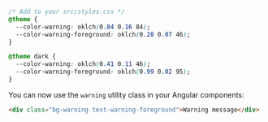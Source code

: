 ```css title="src/styles.css"
/* Add to your src/styles.css */
@theme {
  --color-warning: oklch(0.84 0.16 84);
  --color-warning-foreground: oklch(0.28 0.07 46);
}

@theme dark {
  --color-warning: oklch(0.41 0.11 46);
  --color-warning-foreground: oklch(0.99 0.02 95);
}
```

You can now use the `warning` utility class in your Angular components:

```html
<div class="bg-warning text-warning-foreground">Warning message</div>
```

